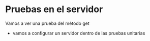 # Pruebas en el servidor

Vamos a ver una prueba del método get 

* vamos a configurar un servidor dentro de las pruebas unitarias